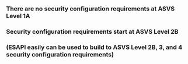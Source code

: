 ### There are no security configuration requirements at ASVS Level 1A ###
### Security configuration requirements start at ASVS Level 2B ###
### (ESAPI easily can be used to build to ASVS Level 2B, 3, and 4 security configuration requirements) ###